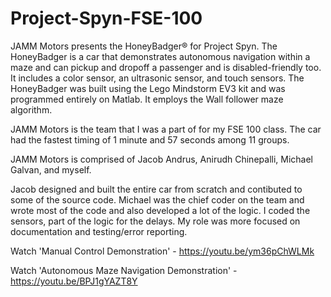 # Project-Spyn-FSE-100

JAMM Motors presents the HoneyBadger®️ for Project Spyn. The HoneyBadger is a car that demonstrates autonomous navigation within a maze and can pickup and dropoff a passenger and is disabled-friendly too. It includes a color sensor, an ultrasonic sensor, and touch sensors. The HoneyBadger was built using the Lego Mindstorm EV3 kit and was programmed entirely on Matlab. It employs the Wall follower maze algorithm. 

JAMM Motors is the team that I was a part of for my FSE 100 class. The car had the fastest timing of 1 minute and 57 seconds among 11 groups. 

JAMM Motors is comprised of Jacob Andrus, Anirudh Chinepalli, Michael Galvan, and myself. 

Jacob designed and built the entire car from scratch and contibuted to some of the source code.
Michael was the chief coder on the team and wrote most of the code and also developed a lot of the logic.
I coded the sensors, part of the logic for the delays. My role was more focused on documentation and testing/error reporting. 

Watch 'Manual Control Demonstration' - https://youtu.be/ym36pChWLMk

Watch 'Autonomous Maze Navigation Demonstration' - https://youtu.be/BPJ1gYAZT8Y
